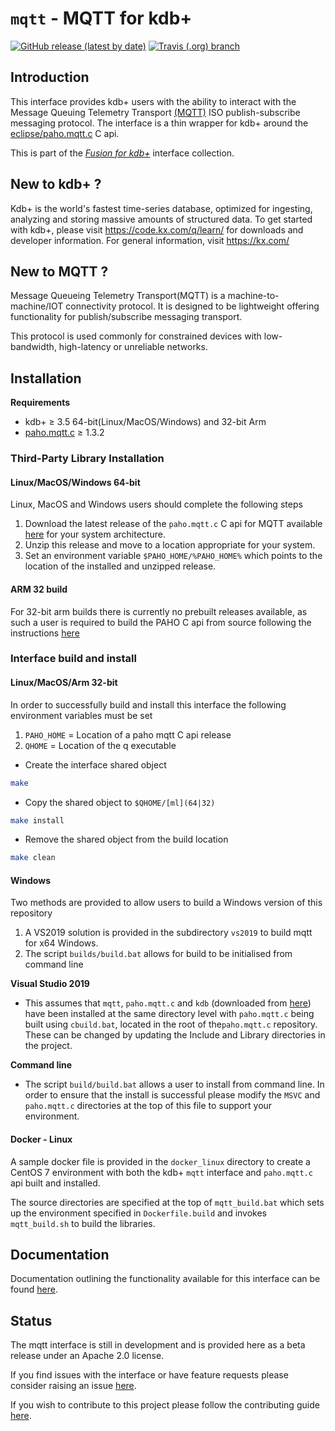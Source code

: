 # `mqtt` - MQTT for kdb+

[![GitHub release (latest by date)](https://img.shields.io/github/v/release/kxsystems/mqtt)](https://github.com/kxsystems/mqtt/releases) [![Travis (.org) branch](https://img.shields.io/travis/kxsystems/mqtt/master?label=travis%20build)](https://travis-ci.org/kxsystems/mqtt/branches)

## Introduction

This interface provides kdb+ users with the ability to interact with the Message Queuing Telemetry Transport [(MQTT)](http://mqtt.org/) ISO publish-subscribe messaging protocol. The interface is a thin wrapper for kdb+ around the [eclipse/paho.mqtt.c](https://github.com/eclipse/paho.mqtt.c) C api.

This is part of the [_Fusion for kdb+_](http://code.kx.com/q/interfaces/fusion/) interface collection.

## New to kdb+ ?

Kdb+ is the world's fastest time-series database, optimized for ingesting, analyzing and storing massive amounts of structured data. To get started with kdb+, please visit https://code.kx.com/q/learn/ for downloads and developer information. For general information, visit https://kx.com/

## New to MQTT ?

Message Queueing Telemetry Transport(MQTT) is a machine-to-machine/IOT connectivity protocol. It is designed to be lightweight offering functionality for publish/subscribe messaging transport.

This protocol is used commonly for constrained devices with low-bandwidth, high-latency or unreliable networks.

## Installation

**Requirements**

* kdb+ ≥ 3.5 64-bit(Linux/MacOS/Windows) and 32-bit Arm
* [paho.mqtt.c](https://github.com/eclipse/paho.mqtt.c) ≥ 1.3.2

### Third-Party Library Installation

#### Linux/MacOS/Windows 64-bit

Linux, MacOS and Windows users should complete the following steps

1. Download the latest release of the `paho.mqtt.c` C api for MQTT available [here](https://github.com/eclipse/paho.mqtt.c/releases) for your system architecture.
2. Unzip this release and move to a location appropriate for your system.
3. Set an environment variable `$PAHO_HOME/%PAHO_HOME%` which points to the location of the installed and unzipped release.

#### ARM 32 build

For 32-bit arm builds there is currently no prebuilt releases available, as such a user is required to build the PAHO C api from source following the instructions [here](https://github.com/eclipse/paho.mqtt.c/blob/master/README.md#cross-compilation)

### Interface build and install

#### Linux/MacOS/Arm 32-bit

In order to successfully build and install this interface the following environment variables must be set

1. `PAHO_HOME` = Location of a paho mqtt C api release
2. `QHOME` = Location of the q executable

* Create the interface shared object

```bash
make
```

* Copy the shared object to `$QHOME/[ml](64|32)`

```bash
make install
```

* Remove the shared object from the build location

```bash
make clean
```

#### Windows

Two methods are provided to allow users to build a Windows version of this repository

1. A VS2019 solution is provided in the subdirectory `vs2019` to build mqtt for x64 Windows.
2. The script `builds/build.bat` allows for build to be initialised from command line

**Visual Studio 2019**

- This assumes that `mqtt`, `paho.mqtt.c` and `kdb` (downloaded from [here](https://github.com/kxsystems/kdb)) have been installed at the same directory level with `paho.mqtt.c` being built using `cbuild.bat`, located in the root of the`paho.mqtt.c` repository.  These can be changed by updating the Include and Library directories in the project.

**Command line**

- The script `build/build.bat` allows a user to install from command line. In order to ensure that the install is successful please modify the `MSVC` and `paho.mqtt.c` directories at the top of this file to support your environment.

#### Docker - Linux

A sample docker file is provided in the `docker_linux` directory to create a CentOS 7 environment with both the kdb+ `mqtt` interface and `paho.mqtt.c` api built and installed.

The source directories are specified at the top of `mqtt_build.bat` which sets up the environment specified in `Dockerfile.build` and invokes `mqtt_build.sh` to build the libraries.

## Documentation

Documentation outlining the functionality available for this interface can be found [here](http://code.kx.com/v2/interfaces/mqtt/).

## Status

The mqtt interface is still in development and is provided here as a beta release under an Apache 2.0 license.

If you find issues with the interface or have feature requests please consider raising an issue [here](https://github.com/KxSystems/mqtt/issues).

If you wish to contribute to this project please follow the contributing guide [here](CONTRIBUTING.md).
